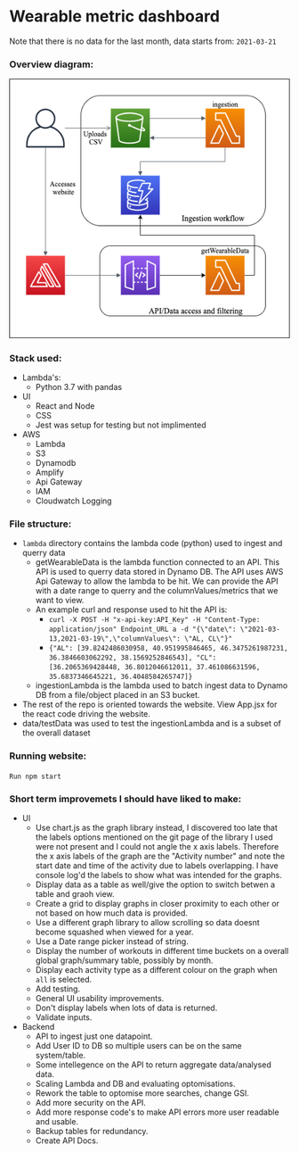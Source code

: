 # Wearable metric dashboard

Note that there is no data for the last month, data starts from: `2021-03-21`

### Overview diagram:
![img](overview.png)

### Stack used:
- Lambda's:
    - Python 3.7 with pandas
- UI
    - React and Node
    - CSS
    - Jest was setup for testing but not implimented
- AWS 
    - Lambda
    - S3
    - Dynamodb
    - Amplify
    - Api Gateway
    - IAM
    - Cloudwatch Logging

### File structure:
- `lambda` directory contains the lambda code (python) used to ingest and querry data
  - getWearableData is the lambda function connected to an API. This API is used to querry data stored in Dynamo DB. The API uses AWS Api Gateway to allow the lambda to be hit. We can provide the API with a date range to querry and the columnValues/metrics that we want to view. 
  - An example curl and response used to hit the API is:
    - `curl -X POST -H "x-api-key:API_Key" -H "Content-Type: application/json" Endpoint_URL a -d "{\"date\": \"2021-03-13,2021-03-19\",\"columnValues\": \"AL, CL\"}"`
    - `{"AL": [39.8242486030958, 40.951995846465, 46.3475261987231, 36.3846603062292, 38.1569252846543], "CL": [36.2065369428448, 36.8012046612011, 37.461086631596, 35.6837346645221, 36.4048584265747]}`
  - ingestionLambda is the lambda used to batch ingest data to Dynamo DB from a file/object placed in an S3 bucket.
- The rest of the repo is oriented towards the website. View App.jsx for the react code driving the website.
- data/testData was used to test the ingestionLambda and is a subset of the overall dataset

### Running website:
`Run npm start`


### Short term improvemets I should have liked to make:
- UI
    - Use chart.js as the graph library instead, I discovered too late that the labels options mentioned on the git page of the library I used were not present and I could not angle the x axis labels. Therefore the x axis labels of the graph are the "Activity number" and note the start date and time of the activity due to labels overlapping. I have console log'd the labels to show what was intended for the graphs.
    - Display data as a table as well/give the option to switch betwen a table and graoh view.
    - Create a grid to display graphs in closer proximity to each other or not based on how much data is provided.
    - Use a different graph library to allow scrolling so data doesnt become squashed when viewed for a year.
    - Use a Date range picker instead of string.
    - Display the number of workouts in different time buckets on a overall global graph/summary table, possibly by month.
    - Display each activity type as a different colour on the graph when `all` is selected.
    - Add testing.
    - General UI usability improvements.
    - Don't display labels when lots of data is returned.
    - Validate inputs.
- Backend
    - API to ingest just one datapoint.
    - Add User ID to DB so multiple users can be on the same system/table.
    - Some intellegence on the API to return aggregate data/analysed data.
    - Scaling Lambda and DB and evaluating optomisations.
    - Rework the table to optomise more searches, change GSI.
    - Add more security on the API.
    - Add more response code's to make API errors more user readable and usable.
    - Backup tables for redundancy.
    - Create API Docs.
